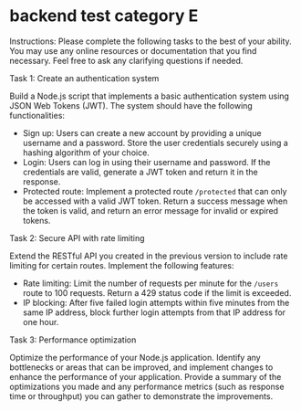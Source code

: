 # backend test category E
Instructions: Please complete the following tasks to the best of your ability. You may use any online resources or documentation that you find necessary. Feel free to ask any clarifying questions if needed.

Task 1: Create an authentication system

Build a Node.js script that implements a basic authentication system using JSON Web Tokens (JWT). The system should have the following functionalities:

-   Sign up: Users can create a new account by providing a unique username and a password. Store the user credentials securely using a hashing algorithm of your choice.
-   Login: Users can log in using their username and password. If the credentials are valid, generate a JWT token and return it in the response.
-   Protected route: Implement a protected route `/protected` that can only be accessed with a valid JWT token. Return a success message when the token is valid, and return an error message for invalid or expired tokens.

Task 2: Secure API with rate limiting

Extend the RESTful API you created in the previous version to include rate limiting for certain routes. Implement the following features:

-   Rate limiting: Limit the number of requests per minute for the `/users` route to 100 requests. Return a 429 status code if the limit is exceeded.
-   IP blocking: After five failed login attempts within five minutes from the same IP address, block further login attempts from that IP address for one hour.

Task 3: Performance optimization

Optimize the performance of your Node.js application. Identify any bottlenecks or areas that can be improved, and implement changes to enhance the performance of your application. Provide a summary of the optimizations you made and any performance metrics (such as response time or throughput) you can gather to demonstrate the improvements.
